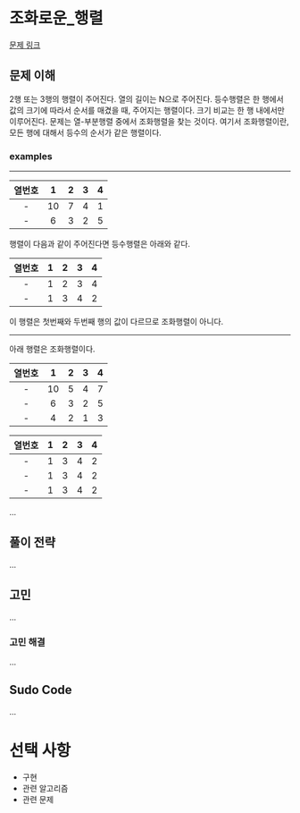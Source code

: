 # 조화로운_행렬

[문제 링크](https://www.acmicpc.net/problem/15977)


## 문제 이해   

2행 또는 3행의 행렬이 주어진다. 열의 길이는 N으로 주어진다. 
등수행렬은 한 행에서 값의 크기에 따라서 순서를 매겼을 때, 주어지는 행렬이다. 크기 비교는 한 행 내에서만 이루어진다. 
문제는 열-부분행렬 중에서 조화행렬을 찾는 것이다. 여기서 조화행렬이란, 모든 행에 대해서 등수의 순서가 같은 행렬이다. 

### examples

---

|열번호|1|2|3|4|
|:-:|:-:|:-:|:-:|:-:|
|-|10|7|4|1|
|-|6|3|2|5|

행렬이 다음과 같이 주어진다면 등수행렬은 아래와 같다.

|열번호|1|2|3|4|
|:-:|:-:|:-:|:-:|:-:|
|-|1|2|3|4|
|-|1|3|4|2|

이 행렬은 첫번째와 두번째 행의 값이 다르므로 조화행렬이 아니다. 

---

아래 행렬은 조화행렬이다. 


|열번호|1|2|3|4|
|:-:|:-:|:-:|:-:|:-:|
|-|10|5|4|7|
|-|6|3|2|5|
|-|4|2|1|3|


|열번호|1|2|3|4|
|:-:|:-:|:-:|:-:|:-:|
|-|1|3|4|2|
|-|1|3|4|2|
|-|1|3|4|2|


...

## 풀이 전략


...


## 고민

...

### 고민 해결

...

## Sudo Code

...

# 선택 사항

* 구현
* 관련 알고리즘
* 관련 문제
